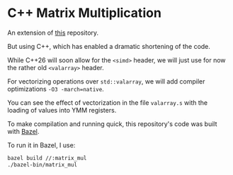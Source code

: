 # C++ Matrix Multiplication

An extension of [this](https://github.com/WilliamZhang20/matmul) repository.

But using C++, which has enabled a dramatic shortening of the code.

While C++26 will soon allow for the `<simd>` header, we will just use for now the rather old `<valarray>` header.

For vectorizing operations over `std::valarray`, we will add compiler optimizations `-O3 -march=native`. 

You can see the effect of vectorization in the file `valarray.s` with the loading of values into YMM registers.

To make compilation and running quick, this repository's code was built with [Bazel](https://bazel.build/install/ubuntu).

To run it in Bazel, I use:

```bash
bazel build //:matrix_mul
./bazel-bin/matrix_mul
```